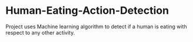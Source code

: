 # Human-Eating-Action-Detection
Project uses Machine learning algorithm to detect if a human is eating with respect to any other activity.
